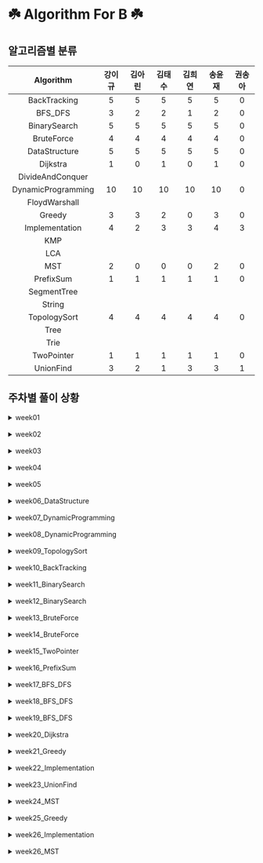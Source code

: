 # ☘️ Algorithm For B ☘️
## 알고리즘별 분류 
| Algorithm | 강이규 | 김아린 | 김태수 | 김희연 | 송윤재 | 권송아 | 
 | :--: | :--: | :--: | :--: | :--: | :--: |:--: | 
 | BackTracking | 5 | 5 | 5 | 5 | 5 |  0 |
 | BFS_DFS | 3 | 2 | 2 | 1 | 2 |  0 |
 | BinarySearch | 5 | 5 | 5 | 5 | 5 |  0 |
 | BruteForce | 4 | 4 | 4 | 4 | 4 |  0 |
 | DataStructure | 5 | 5 | 5 | 5 | 5 |  0 |
 | Dijkstra | 1 |  0 |1 |  0 |1 |  0 |
 | DivideAndConquer | 
 | DynamicProgramming | 10 | 10 | 10 | 10 | 10 |  0 |
 | FloydWarshall | 
 | Greedy | 3 | 3 | 2 |  0 |3 |  0 |
 | Implementation | 4 | 2 | 3 | 3 | 4 | 3 | 
 | KMP | 
 | LCA | 
 | MST | 2 |  0 | 0 | 0 |2 |  0 |
 | PrefixSum | 1 | 1 | 1 | 1 | 1 |  0 |
 | SegmentTree | 
 | String | 
 | TopologySort | 4 | 4 | 4 | 4 | 4 |  0 |
 | Tree | 
 | Trie | 
 | TwoPointer | 1 | 1 | 1 | 1 | 1 |  0 |
 | UnionFind | 3 | 2 | 1 | 3 | 3 | 1 | 
## 주차별 풀이 상황 

<details>
<summary>
week01
</summary>
<div markdown="1">

 | 문제 | 강이규 | 김아린 | 김태수 | 김희연 | 송윤재 | 권송아 | 
 | :--: | :--: | :--: | :--: | :--: | :--: |:--: | 
 | 피자굽기 |  ✔️  |  ✔️  |  ✔️  |  ❌  |  ✔️  |  ❌  | 
 | 색상환 |  ✔️  |  ✔️  |  ✔️  |  ❌  |  ✔️  |  ❌  | 
 | 치즈 |  ✔️  |  ✔️  |  ✔️  |  ❌  |  ✔️  |  ❌  | 
 | 문제집 |  ✔️  |  ✔️  |  ✔️  |  ❌  |  ✔️  |  ❌  | 
</div></details>
<br>
<details>
<summary>
week02
</summary>
<div markdown="1">

 | 문제 | 강이규 | 김아린 | 김태수 | 김희연 | 송윤재 | 권송아 | 
 | :--: | :--: | :--: | :--: | :--: | :--: |:--: | 
 | 이중우선순위큐 |  ✔️  |  ✔️  |  ✔️  |  ❌  |  ✔️  |  ❌  | 
 | 크게만들기 |  ✔️  |  ✔️  |  ✔️  |  ❌  |  ✔️  |  ❌  | 
 | 이진검색트리 |  ✔️  |  ✔️  |  ✔️  |  ❌  |  ✔️  |  ❌  | 
 | 비숍 |  ✔️  |  ✔️  |  ✔️  |  ❌  |  ✔️  |  ❌  | 
</div></details>
<br>
<details>
<summary>
week03
</summary>
<div markdown="1">

 | 문제 | 강이규 | 김아린 | 김태수 | 김희연 | 송윤재 | 권송아 | 
 | :--: | :--: | :--: | :--: | :--: | :--: |:--: | 
 | 같이눈사람만들래 |  ✔️  |  ✔️  |  ✔️  |  ❌  |  ✔️  |  ❌  | 
 | 세수의합 |  ✔️  |  ✔️  |  ✔️  |  ❌  |  ✔️  |  ❌  | 
 | 트리의순회 |  ✔️  |  ✔️  |  ✔️  |  ❌  |  ✔️  |  ❌  | 
 | 철로 |  ✔️  |  ✔️  |  ✔️  |  ❌  |  ✔️  |  ❌  | 
</div></details>
<br>
<details>
<summary>
week04
</summary>
<div markdown="1">

 | 문제 | 강이규 | 김아린 | 김태수 | 김희연 | 송윤재 | 권송아 | 
 | :--: | :--: | :--: | :--: | :--: | :--: |:--: | 
 | 직사각형으로나누기 |  ✔️  |  ✔️  |  ✔️  |  ❌  |  ✔️  |  ❌  | 
 | 최대공약수하나빼기 |  ✔️  |  ✔️  |  ✔️  |  ❌  |  ✔️  |  ❌  | 
 | 색종이3 |  ✔️  |  ✔️  |  ✔️  |  ❌  |  ✔️  |  ❌  | 
 | 귀농 |  ✔️  |  ✔️  |  ✔️  |  ❌  |  ✔️  |  ❌  | 
</div></details>
<br>
<details>
<summary>
week05
</summary>
<div markdown="1">

 | 문제 | 강이규 | 김아린 | 김태수 | 김희연 | 송윤재 | 권송아 | 
 | :--: | :--: | :--: | :--: | :--: | :--: |:--: | 
 | 트리와쿼리 |  ✔️  |  ✔️  |  ✔️  |  ❌  |  ✔️  |  ❌  | 
 | 뉴스전하기 |  ✔️  |  ✔️  |  ✔️  |  ❌  |  ✔️  |  ❌  | 
 | ㄷㄷㄷㅈ |  ✔️  |  ✔️  |  ✔️  |  ❌  |  ✔️  |  ❌  | 
 | 트리의지름 |  ✔️  |  ✔️  |  ✔️  |  ❌  |  ✔️  |  ❌  | 
</div></details>
<br>
<details>
<summary>
week06_DataStructure
</summary>
<div markdown="1">

 | 문제 | 강이규 | 김아린 | 김태수 | 김희연 | 송윤재 | 권송아 | 
 | :--: | :--: | :--: | :--: | :--: | :--: |:--: | 
 | 문제추천시스템Version1 |  ✔️  |  ✔️  |  ✔️  |  ✔️  |  ✔️  |  ❌  | 
 | 중앙값구하기 |  ✔️  |  ✔️  |  ✔️  |  ✔️  |  ✔️  |  ❌  | 
 | 오아시스재결합 |  ✔️  |  ✔️  |  ✔️  |  ✔️  |  ✔️  |  ❌  | 
 | AC |  ✔️  |  ✔️  |  ✔️  |  ✔️  |  ✔️  |  ❌  | 
 | 싸지방에간준하 |  ✔️  |  ✔️  |  ✔️  |  ✔️  |  ✔️  |  ❌  | 
</div></details>
<br>
<details>
<summary>
week07_DynamicProgramming
</summary>
<div markdown="1">

 | 문제 | 강이규 | 김아린 | 김태수 | 김희연 | 송윤재 | 권송아 | 
 | :--: | :--: | :--: | :--: | :--: | :--: |:--: | 
 | 가장긴증가하는부분수열2 |  ✔️  |  ✔️  |  ✔️  |  ✔️  |  ✔️  |  ❌  | 
 | RGB거리2 |  ✔️  |  ✔️  |  ✔️  |  ✔️  |  ✔️  |  ❌  | 
 | 트리의독립집합 |  ✔️  |  ✔️  |  ✔️  |  ✔️  |  ✔️  |  ❌  | 
 | 양팔저울 |  ✔️  |  ✔️  |  ✔️  |  ✔️  |  ✔️  |  ❌  | 
 | Ezreal여눈부터가네ㅈㅈ |  ✔️  |  ✔️  |  ✔️  |  ✔️  |  ✔️  |  ❌  | 
</div></details>
<br>
<details>
<summary>
week08_DynamicProgramming
</summary>
<div markdown="1">

 | 문제 | 강이규 | 김아린 | 김태수 | 김희연 | 송윤재 | 권송아 | 
 | :--: | :--: | :--: | :--: | :--: | :--: |:--: | 
 | 함께블록쌓기 |  ✔️  |  ✔️  |  ✔️  |  ✔️  |  ✔️  |  ❌  | 
 | 햄최몇 |  ✔️  |  ✔️  |  ✔️  |  ✔️  |  ✔️  |  ❌  | 
 | ACMCraft |  ✔️  |  ✔️  |  ✔️  |  ✔️  |  ✔️  |  ❌  | 
 | 암호코드 |  ✔️  |  ✔️  |  ✔️  |  ✔️  |  ✔️  |  ❌  | 
 | N포커 |  ✔️  |  ✔️  |  ✔️  |  ✔️  |  ✔️  |  ❌  | 
</div></details>
<br>
<details>
<summary>
week09_TopologySort
</summary>
<div markdown="1">

 | 문제 | 강이규 | 김아린 | 김태수 | 김희연 | 송윤재 | 권송아 | 
 | :--: | :--: | :--: | :--: | :--: | :--: |:--: | 
 | 음악프로그램 |  ✔️  |  ✔️  |  ✔️  |  ✔️  |  ✔️  |  ❌  | 
 | 작업 |  ✔️  |  ✔️  |  ✔️  |  ✔️  |  ✔️  |  ❌  | 
 | 선수과목 |  ✔️  |  ✔️  |  ✔️  |  ✔️  |  ✔️  |  ❌  | 
 | 클레어와물약 |  ✔️  |  ✔️  |  ✔️  |  ✔️  |  ✔️  |  ❌  | 
</div></details>
<br>
<details>
<summary>
week10_BackTracking
</summary>
<div markdown="1">

 | 문제 | 강이규 | 김아린 | 김태수 | 김희연 | 송윤재 | 권송아 | 
 | :--: | :--: | :--: | :--: | :--: | :--: |:--: | 
 | 사다리조작 |  ✔️  |  ✔️  |  ✔️  |  ✔️  |  ✔️  |  ❌  | 
 | 괄호추가하기2 |  ✔️  |  ✔️  |  ✔️  |  ✔️  |  ✔️  |  ❌  | 
 | 넴모넴모Easy |  ✔️  |  ✔️  |  ✔️  |  ✔️  |  ✔️  |  ❌  | 
 | 2048easy |  ✔️  |  ✔️  |  ❌  |  ❌  |  ❌  |  ❌  | 
 | 무기공학 |  ✔️  |  ✔️  |  ✔️  |  ✔️  |  ✔️  |  ❌  | 
 | 2048Easy |  ❌  |  ❌  |  ✔️  |  ✔️  |  ✔️  |  ❌  | 
</div></details>
<br>
<details>
<summary>
week11_BinarySearch
</summary>
<div markdown="1">

 | 문제 | 강이규 | 김아린 | 김태수 | 김희연 | 송윤재 | 권송아 | 
 | :--: | :--: | :--: | :--: | :--: | :--: |:--: | 
 | 냅색문제 |  ✔️  |  ✔️  |  ✔️  |  ✔️  |  ✔️  |  ❌  | 
 | 공유기설치 |  ✔️  |  ✔️  |  ✔️  |  ✔️  |  ✔️  |  ❌  | 
 | 두배열의합 |  ✔️  |  ✔️  |  ✔️  |  ✔️  |  ✔️  |  ❌  | 
</div></details>
<br>
<details>
<summary>
week12_BinarySearch
</summary>
<div markdown="1">

 | 문제 | 강이규 | 김아린 | 김태수 | 김희연 | 송윤재 | 권송아 | 
 | :--: | :--: | :--: | :--: | :--: | :--: |:--: | 
 | 세용액 |  ✔️  |  ✔️  |  ✔️  |  ✔️  |  ✔️  |  ❌  | 
 | 메탈 |  ✔️  |  ✔️  |  ✔️  |  ✔️  |  ✔️  |  ❌  | 
</div></details>
<br>
<details>
<summary>
week13_BruteForce
</summary>
<div markdown="1">

 | 문제 | 강이규 | 김아린 | 김태수 | 김희연 | 송윤재 | 권송아 | 
 | :--: | :--: | :--: | :--: | :--: | :--: |:--: | 
 | 종이조각 |  ✔️  |  ✔️  |  ✔️  |  ✔️  |  ✔️  |  ❌  | 
 | 동전뒤집기 |  ✔️  |  ✔️  |  ✔️  |  ✔️  |  ✔️  |  ❌  | 
</div></details>
<br>
<details>
<summary>
week14_BruteForce
</summary>
<div markdown="1">

 | 문제 | 강이규 | 김아린 | 김태수 | 김희연 | 송윤재 | 권송아 | 
 | :--: | :--: | :--: | :--: | :--: | :--: |:--: | 
 | 연산최대로 |  ✔️  |  ✔️  |  ✔️  |  ✔️  |  ✔️  |  ❌  | 
 | 괄호추가하기 |  ✔️  |  ✔️  |  ✔️  |  ✔️  |  ✔️  |  ❌  | 
</div></details>
<br>
<details>
<summary>
week15_TwoPointer
</summary>
<div markdown="1">

 | 문제 | 강이규 | 김아린 | 김태수 | 김희연 | 송윤재 | 권송아 | 
 | :--: | :--: | :--: | :--: | :--: | :--: |:--: | 
 | 보석쇼핑 |  ✔️  |  ✔️  |  ✔️  |  ✔️  |  ✔️  |  ❌  | 
</div></details>
<br>
<details>
<summary>
week16_PrefixSum
</summary>
<div markdown="1">

 | 문제 | 강이규 | 김아린 | 김태수 | 김희연 | 송윤재 | 권송아 | 
 | :--: | :--: | :--: | :--: | :--: | :--: |:--: | 
 | 파괴되지않은건물 |  ✔️  |  ✔️  |  ✔️  |  ❌  |  ✔️  |  ❌  | 
 | 거리두기확인하기 |  ❌  |  ❌  |  ❌  |  ✔️  |  ❌  |  ❌  | 
</div></details>
<br>
<details>
<summary>
week17_BFS_DFS
</summary>
<div markdown="1">

 | 문제 | 강이규 | 김아린 | 김태수 | 김희연 | 송윤재 | 권송아 | 
 | :--: | :--: | :--: | :--: | :--: | :--: |:--: | 
 | 거리두기확인하기 |  ✔️  |  ✔️  |  ✔️  |  ❌  |  ✔️  |  ❌  | 
</div></details>
<br>
<details>
<summary>
week18_BFS_DFS
</summary>
<div markdown="1">

 | 문제 | 강이규 | 김아린 | 김태수 | 김희연 | 송윤재 | 권송아 | 
 | :--: | :--: | :--: | :--: | :--: | :--: |:--: | 
 | 도넛과막대그래프 |  ✔️  |  ✔️  |  ✔️  |  ✔️  |  ✔️  |  ❌  | 
</div></details>
<br>
<details>
<summary>
week19_BFS_DFS
</summary>
<div markdown="1">

 | 문제 | 강이규 | 김아린 | 김태수 | 김희연 | 송윤재 | 권송아 | 
 | :--: | :--: | :--: | :--: | :--: | :--: |:--: | 
 | 외벽점검 |  ✔️  |  ❌  |  ❌  |  ❌  |  ❌  |  ❌  | 
</div></details>
<br>
<details>
<summary>
week20_Dijkstra
</summary>
<div markdown="1">

 | 문제 | 강이규 | 김아린 | 김태수 | 김희연 | 송윤재 | 권송아 | 
 | :--: | :--: | :--: | :--: | :--: | :--: |:--: | 
 | 택시합승요금 |  ✔️  |  ❌  |  ✔️  |  ❌  |  ✔️  |  ❌  | 
</div></details>
<br>
<details>
<summary>
week21_Greedy
</summary>
<div markdown="1">

 | 문제 | 강이규 | 김아린 | 김태수 | 김희연 | 송윤재 | 권송아 | 
 | :--: | :--: | :--: | :--: | :--: | :--: |:--: | 
 | 트리 |  ✔️  |  ✔️  |  ✔️  |  ❌  |  ✔️  |  ❌  | 
 | 보석도둑 |  ✔️  |  ✔️  |  ✔️  |  ❌  |  ✔️  |  ❌  | 
</div></details>
<br>
<details>
<summary>
week22_Implementation
</summary>
<div markdown="1">

 | 문제 | 강이규 | 김아린 | 김태수 | 김희연 | 송윤재 | 권송아 | 
 | :--: | :--: | :--: | :--: | :--: | :--: |:--: | 
 | 숨바꼭질2 |  ✔️  |  ✔️  |  ✔️  |  ✔️  |  ✔️  |  ✔️  | 
 | 구슬탈출2 |  ✔️  |  ❌  |  ✔️  |  ✔️  |  ✔️  |  ✔️  | 
 | 배열돌리기2 |  ✔️  |  ✔️  |  ✔️  |  ✔️  |  ✔️  |  ✔️  | 
</div></details>
<br>
<details>
<summary>
week23_UnionFind
</summary>
<div markdown="1">

 | 문제 | 강이규 | 김아린 | 김태수 | 김희연 | 송윤재 | 권송아 | 
 | :--: | :--: | :--: | :--: | :--: | :--: |:--: | 
 | 친구네트워크 |  ✔️  |  ❌  |  ❌  |  ✔️  |  ✔️  |  ❌  | 
 | 친구비 |  ✔️  |  ✔️  |  ❌  |  ✔️  |  ✔️  |  ✔️  | 
 | 집합의표현 |  ✔️  |  ✔️  |  ❌  |  ✔️  |  ❌  |  ❌  | 
 | 친구네트워크 |  ❌  |  ❌  |  ❌  |  ❌  |  ❌  |  ❌  | 
 | 트리 |  ❌  |  ❌  |  ✔️  |  ❌  |  ✔️  |  ❌  | 
</div></details>
<br>
<details>
<summary>
week24_MST
</summary>
<div markdown="1">

 | 문제 | 강이규 | 김아린 | 김태수 | 김희연 | 송윤재 | 권송아 | 
 | :--: | :--: | :--: | :--: | :--: | :--: |:--: | 
 | 행성터널 |  ❌  |  ❌  |  ❌  |  ❌  |  ✔️  |  ❌  | 
 | 행성연결 |  ✔️  |  ❌  |  ❌  |  ❌  |  ❌  |  ❌  | 
</div></details>
<br>
<details>
<summary>
week25_Greedy
</summary>
<div markdown="1">

 | 문제 | 강이규 | 김아린 | 김태수 | 김희연 | 송윤재 | 권송아 | 
 | :--: | :--: | :--: | :--: | :--: | :--: |:--: | 
 | 방번호 |  ✔️  |  ✔️  |  ❌  |  ❌  |  ✔️  |  ❌  | 
</div></details>
<br>
<details>
<summary>
week26_Implementation
</summary>
<div markdown="1">

 | 문제 | 강이규 | 김아린 | 김태수 | 김희연 | 송윤재 | 권송아 | 
 | :--: | :--: | :--: | :--: | :--: | :--: |:--: | 
 | 빗물 |  ✔️  |  ❌  |  ❌  |  ❌  |  ✔️  |  ❌  | 
</div></details>
<br>
<details>
<summary>
week26_MST
</summary>
<div markdown="1">

 | 문제 | 강이규 | 김아린 | 김태수 | 김희연 | 송윤재 | 권송아 | 
 | :--: | :--: | :--: | :--: | :--: | :--: |:--: | 
 | 핑크플로이드 |  ✔️  |  ❌  |  ❌  |  ❌  |  ✔️  |  ❌  | 
</div></details>
<br>